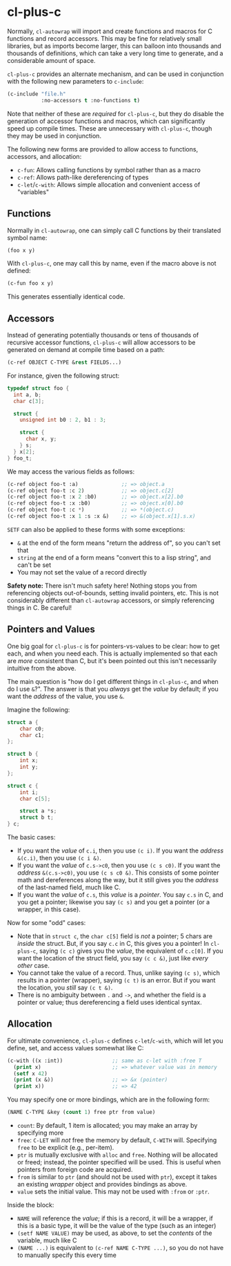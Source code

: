 # cl-plus-c

Normally, `cl-autowrap` will import and create functions and macros
for C functions and record accessors.  This may be fine for relatively
small libraries, but as imports become larger, this can balloon into
thousands and thousands of definitions, which can take a very long
time to generate, and a considerable amount of space.

`cl-plus-c` provides an alternate mechanism, and can be used in
conjunction with the following new parameters to `c-include`:

```lisp
(c-include "file.h"
           :no-accessors t :no-functions t)
```

Note that neither of these are *required* for `cl-plus-c`, but they do
disable the generation of accessor functions and macros, which can
significantly speed up compile times.  These are unnecessary with
`cl-plus-c`, though they may be used in conjunction.

The following new forms are provided to allow access to functions,
accessors, and allocation:

* `c-fun`: Allows calling functions by symbol rather than as a macro
* `c-ref`: Allows path-like dereferencing of types
* `c-let`/`c-with`: Allows simple allocation and convenient access of "variables"

## Functions

Normally in `cl-autowrap`, one can simply call C functions by their
translated symbol name:

```lisp
(foo x y)
```

With `cl-plus-c`, one may call this by name, even if the macro above
is not defined:

```lisp
(c-fun foo x y)
```

This generates essentially identical code.

## Accessors

Instead of generating potentially thousands or tens of thousands of
recursive accessor functions, `cl-plus-c` will allow accessors to be
generated on demand at compile time based on a path:

```lisp
(c-ref OBJECT C-TYPE &rest FIELDS...)
```

For instance, given the following struct:

```c
typedef struct foo {
  int a, b;
  char c[3];

  struct {
    unsigned int b0 : 2, b1 : 3;

    struct {
      char x, y;
    } s;
  } x[2];
} foo_t;
```

We may access the various fields as follows:

```lisp
(c-ref object foo-t :a)              ;; => object.a
(c-ref object foo-t :c 2)            ;; => object.c[2]
(c-ref object foo-t :x 2 :b0)        ;; => object.x[2].b0
(c-ref object foo-t :x :b0)          ;; => object.x[0].b0
(c-ref object foo-t :c *)            ;; => *(object.c)
(c-ref object foo-t :x 1 :s :x &)    ;; => &(object.x[1].s.x)
```

`SETF` can also be applied to these forms with some exceptions:

* `&` at the end of the form means "return the address of", so you
  can't set that
* `string` at the end of a form means "convert this to a lisp string",
  and can't be set
* You may not set the value of a record directly

**Safety note:** There isn't much safety here!  Nothing stops you from
referencing objects out-of-bounds, setting invalid pointers, etc.
This is not considerably different than `cl-autowrap` accessors, or
simply referencing things in C.  Be careful!

## Pointers and Values

One big goal for `cl-plus-c` is for pointers-vs-values to be clear:
how to get each, and when you need each.  This is actually implemented
so that each are *more* consistent than C, but it's been pointed out
this isn't necessarily intuitive from the above.

The main question is "how do I get different things in `cl-plus-c`,
and when do I use `&`?".  The answer is that you *always* get the
*value* by default; if you want the *address* of the value, you use
`&`.

Imagine the following:

```c
struct a {
    char c0;
    char c1;
};

struct b {
    int x;
    int y;
};

struct c {
    int i;
    char c[5];

    struct a *s;
    struct b t;
} c;
```

The basic cases:

* If you want the *value* of `c.i`, then you use `(c i)`.  If you want
  the *address* `&(c.i)`, then you use `(c i &)`.
* If you want the *value* of `c.s->c0`, then you use `(c s c0)`.  If
  you want the *address* `&(c.s->c0)`, you use `(c s c0 &)`.  This
  consists of some pointer math and dereferences along the way, but it
  still gives you the *address* of the last-named field, much like C.
* If you want the *value* of `c.s`, this *value* is a *pointer*.  You
  say `c.s` in C, and you get a pointer; likewise you say `(c s)` and
  you get a pointer (or a wrapper, in this case).

Now for some "odd" cases:

* Note that in `struct c`, the `char c[5]` field is *not* a pointer; 5
  chars are *inside* the struct.  But, if you say `c.c` in C, this
  gives you a pointer!  In `cl-plus-c`, saying `(c c)` gives you the
  *value*, the equivalent of `c.c[0]`.  If you want the location of
  the struct field, you say `(c c &)`, just like *every other* case.
* You cannot take the value of a record.  Thus, unlike saying `(c s)`,
  which results in a pointer (wrapper), saying `(c t)` is an error.
  But if you want the location, you *still* say `(c t &)`.
* There is no ambiguity between `.` and `->`, and whether the field is
  a pointer or value; thus dereferencing a field uses identical syntax.


## Allocation

For ultimate convenience, `cl-plus-c` defines `c-let`/`c-with`, which
will let you define, set, and access values somewhat like C:

```lisp
(c-with ((x :int))                ;; same as c-let with :free T
  (print x)                       ;; => whatever value was in memory
  (setf x 42)
  (print (x &))                   ;; => &x (pointer)
  (print x))                      ;; => 42
```

You may specify one or more bindings, which are in the following form:

```lisp
(NAME C-TYPE &key (count 1) free ptr from value)
```

* `count`: By default, 1 item is allocated; you may make an array by
  specifying more
* `free`: `C-LET` will *not* free the memory by default, `C-WITH`
  will.  Specifying `free` to be explicit (e.g., per-item).
* `ptr` is mutually exclusive with `alloc` and `free`.  Nothing will
  be allocated or freed; instead, the pointer specified will be used.
  This is useful when pointers from foreign code are acquired.
* `from` is similar to `ptr` (and should not be used with `ptr`),
  except it takes an existing *wrapper* object and provides bindings
  as above.
* `value` sets the initial value.  This may not be used with `:from`
  or `:ptr`.

Inside the block:

* `NAME` will reference the *value*; if this is a record, it will be a
  wrapper, if this is a basic type, it will be the value of the type
  (such as an integer)
* `(setf NAME VALUE)` may be used, as above, to set the *contents* of
  the variable, much like C
* `(NAME ...)` is equivalent to `(c-ref NAME C-TYPE ...)`, so you do
  not have to manually specify this every time
